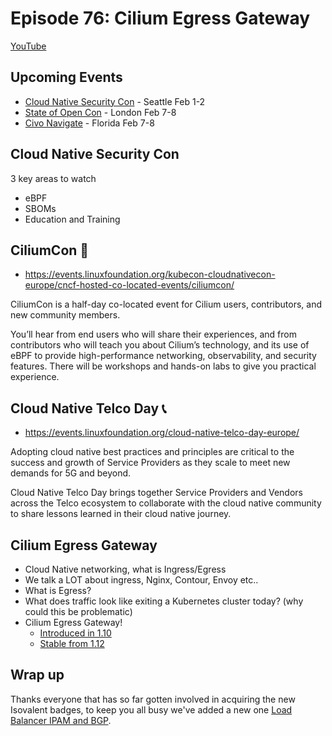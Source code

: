 # Episode 76: Cilium Egress Gateway

[YouTube](https://youtu.be/zEQdgNGa7bg)

## Upcoming Events

* [Cloud Native Security Con](https://events.linuxfoundation.org/cloudnativesecuritycon-north-america/) - Seattle Feb 1-2
* [State of Open Con](https://stateofopencon.com/) - London Feb 7-8
* [Civo Navigate](https://www.civo.com/navigate) - Florida Feb 7-8


## Cloud Native Security Con

3 key areas to watch
- eBPF
- SBOMs
- Education and Training 

## CiliumCon 🤩

- https://events.linuxfoundation.org/kubecon-cloudnativecon-europe/cncf-hosted-co-located-events/ciliumcon/

CiliumCon is a half-day co-located event for Cilium users, contributors, and new community members.

You’ll hear from end users who will share their experiences, and from contributors who will teach you about Cilium’s technology, and its use of eBPF to provide high-performance networking, observability, and security features. There will be workshops and hands-on labs to give you practical experience.

## Cloud Native Telco Day 📞

- https://events.linuxfoundation.org/cloud-native-telco-day-europe/

Adopting cloud native best practices and principles are critical to the success and growth of Service Providers as they scale to meet new demands for 5G and beyond.

Cloud Native Telco Day brings together Service Providers and Vendors across the Telco ecosystem to collaborate with the cloud native community to share lessons learned in their cloud native journey.

## Cilium Egress Gateway
* Cloud Native networking, what is Ingress/Egress
* We talk a LOT about ingress, Nginx, Contour, Envoy etc..
* What is Egress?
* What does traffic look like exiting a Kubernetes cluster today? (why could this be problematic)
* Cilium Egress Gateway!
    * [Introduced in 1.10](https://cilium.io/blog/2021/05/20/cilium-110/#egressgateway)
    * [Stable from 1.12](https://isovalent.com/blog/post/cilium-release-112/#external-workloads)

## Wrap up

Thanks everyone that has so far gotten involved in acquiring the new Isovalent badges, to keep you all busy we've added a new one [Load Balancer IPAM and BGP](https://isovalent.com/labs/lb-ipam-bgp-service/).
